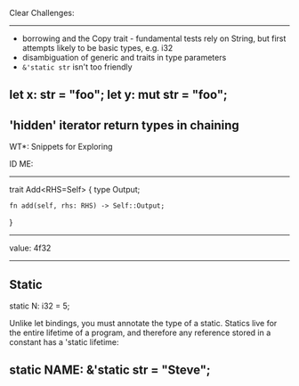 Clear Challenges:

---
* borrowing and the Copy trait - fundamental tests rely on String, but first attempts likely to be basic types, e.g. i32
* disambiguation of generic and traits in type parameters
* ```&'static str``` isn't too friendly 

let x: str = "foo";
let y: mut str = "foo";
---
'hidden' iterator return types in chaining
---


WT*: Snippets for Exploring

ID ME:


--- 
trait Add<RHS=Self> {
    type Output;

    fn add(self, rhs: RHS) -> Self::Output;
}

---
 value: 4f32

 ---

## Static 

static N: i32 = 5;

Unlike let bindings, you must annotate the type of a static.
Statics live for the entire lifetime of a program, and therefore any reference stored in a constant has a 'static lifetime:

static NAME: &'static str = "Steve";
---

